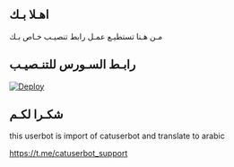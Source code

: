 ## اهـلا بـك
مـن هـنا تستطيـع عمـل رابط تنصيـب خـاص بـك

## رابـط السـورس للتنـصيـب

[![Deploy](https://www.herokucdn.com/deploy/button.svg)](https://heroku.com/deploy?template=https://github.com/Sam0009/jmthon)

## شكـرا لكـم 


this userbot is import of catuserbot and translate to arabic

https://t.me/catuserbot_support
